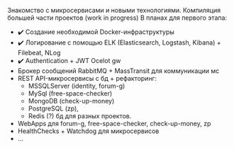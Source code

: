 Знакомство с микросервисами и новыми технологиями. Компиляция большей части проектов (work in progress)
В планах для первого этапа:
- :heavy_check_mark: Создание необходимой Docker-инфраструктуры
- :heavy_check_mark: Логирование с помощью ELK (Elasticsearch, Logstash, Kibana) + Filebeat, NLog
- :heavy_check_mark: Authentication + JWT Ocelot gw
- Брокер сообщений RabbitMQ + MassTransit для коммуникации мс
- REST API-микросервисы с бд + рефакторинг:
    - MSSQLServer (identity, forum-g)
    - MySql (free-space-checker)
    - MongoDB (check-up-money)
    - PostgreSQL (zp),
    - Redis (?) бд для разных проектов.
- WebApps для forum-g, free-space-checker, check-up-money, zp
- HealthChecks + Watchdog для микросервисов
- ...
